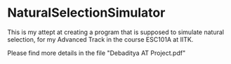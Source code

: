 # NaturalSelectionSimulator
 This is my attept at creating a program that is supposed to simulate natural selection, for my Advanced Track in the course ESC101A at IITK.
 
 Please find more details in the file "Debaditya AT Project.pdf"

